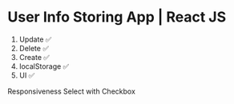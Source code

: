 # User Info Storing App | React JS



1. Update  ✅
2. Delete  ✅
3. Create  ✅
3. localStorage  ✅
4. UI  ✅

Responsiveness 
Select with Checkbox
